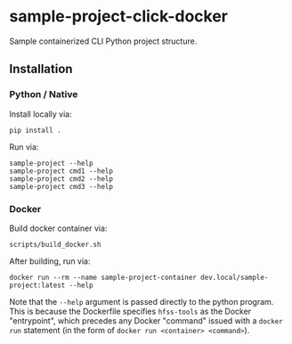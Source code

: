 # sample-project-click-docker
Sample containerized CLI Python project structure.


## Installation

### Python / Native
Install locally via:

```
pip install .
```

Run via:
```
sample-project --help
sample-project cmd1 --help
sample-project cmd2 --help
sample-project cmd3 --help
```

### Docker
Build docker container via:
```
scripts/build_docker.sh
```

After building, run via:
```
docker run --rm --name sample-project-container dev.local/sample-project:latest --help
```

Note that the `--help` argument is passed directly to the python program. This is because the Dockerfile specifies `hfss-tools` as the Docker "entrypoint", which precedes any Docker "command" issued with a `docker run` statement (in the form of `docker run <container> <command>`).
